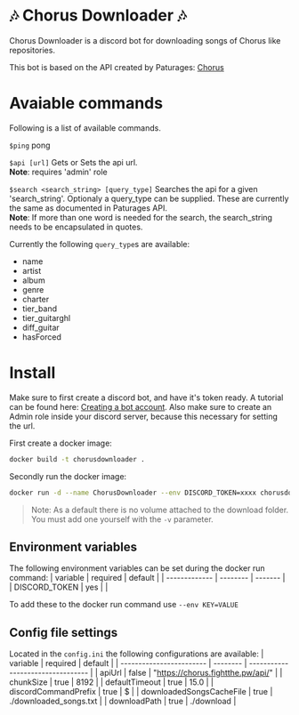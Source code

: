 # 🎶 Chorus Downloader 🎶
Chorus Downloader is a discord bot for downloading songs of Chorus like repositories.

This bot is based on the API created by Paturages: [Chorus](https://github.com/Paturages/chorus)


# Avaiable commands
Following is a list of available commands.

`$ping`
pong

`$api [url]`
Gets or Sets the api url.  
__Note__: requires 'admin' role

`$search <search_string> [query_type]`
Searches the api for a given 'search_string'. Optionaly a query_type can be supplied. These are currently the same as documented in Paturages API.  
__Note__: If more than one word is needed for the search, the search_string needs to be encapsulated in quotes.

Currently the following `query_type`s are available:
- name
- artist
- album
- genre
- charter
- tier_band
- tier_guitarghl
- diff_guitar
- hasForced

# Install
Make sure to first create a discord bot, and have it's token ready. A tutorial can be found here: [Creating a bot account](https://discordpy.readthedocs.io/en/latest/discord.html). Also make sure to create an Admin role inside your discord server, because this necessary for setting the url.

First create a docker image:
```bash
docker build -t chorusdownloader .
```

Secondly run the docker image:
```bash
docker run -d --name ChorusDownloader --env DISCORD_TOKEN=xxxx chorusdownloader
```

> Note: As a default there is no volume attached to the download folder. You must add one yourself with the `-v` parameter.

## Environment variables
The following environment variables can be set during the docker run command:
| variable      | required | default |
| ------------- | -------- | ------- |
| DISCORD_TOKEN | yes      |         |

To add these to the docker run command use `--env KEY=VALUE`

## Config file settings
Located in the `config.ini` the following configurations are available:
| variable                 | required | default                           |
| ------------------------ | -------- | --------------------------------- |
| apiUrl                   | false    | "https://chorus.fightthe.pw/api/" |
| chunkSize                | true     | 8192                              |
| defaultTimeout           | true     | 15.0                              |
| discordCommandPrefix     | true     | $                                 |
| downloadedSongsCacheFile | true     | ./downloaded_songs.txt            |
| downloadPath             | true     | ./download                        |